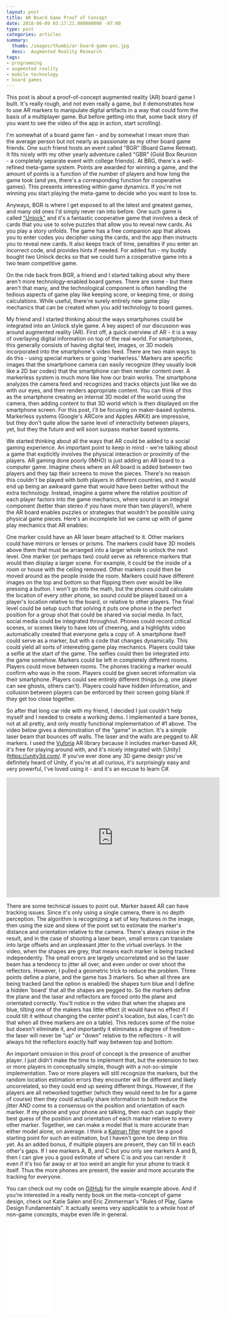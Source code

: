 ```yaml
---
layout: post
title: AR Board Game Proof of Concept
date: 2018-06-09 03:17:21.000000000 -07:00
type: post
categories: articles
summary:
  thumb: /images/thumbs/ar-board-game-poc.jpg
  desc:  Augmented Reality Research
tags:
- programming
- augmented reality
- mobile technology
- board games
---
```


This post is about a proof-of-concept augmented reality (AR) board game I built. It's really rough, and not even really a game, but it demonstrates how to use AR markers to manipulate digital artifacts in a way that could form the basis of a multiplayer game. But before getting into that, some back story (if you want to see the video of the app in action, start scrolling).

I'm somewhat of a board game fan - and by somewhat I mean more than the average person but not nearly as passionate as my other board game friends. One such friend hosts an event called "BGR" (Board Game Retreat). It fits nicely with my other yearly adventure called "GBR" (Gold Box Reunion - a completely separate event with college friends). At BRG, there's a well-refined meta-game system. Points are awarded for winning a game, and the amount of points is a function of the number of players and how long the game took (and yes, there's a corresponding function for cooperative games). This presents interesting within game dynamics. If you're not winning you start playing the meta-game to decide who you want to lose to. 

Anyways, BGR is where I get exposed to all the latest and greatest games, and many old ones I'd simply never ran into before. One such game is called ["Unlock"](https://boardgamegeek.com/boardgame/213460/unlock-escape-adventures) and it's a fantastic cooperative game that involves a deck of cards that you use to solve puzzles that allow you to reveal new cards. As you play a story unfolds. The game has a free companion app that allows you to enter codes you decipher using the cards, and the app then instructs you to reveal new cards. It also keeps track of time, penalties if you enter an incorrect code, and provides hints if needed. For added fun - my buddy bought two Unlock decks so that we could turn a cooperative game into a two team competitive game.

On the ride back from BGR, a friend and I started talking about why there aren't more technology-enabled board games. There are some - but there aren't that many, and the technological component is often handling the tedious aspects of game play like keeping score, or keeping time, or doing calculations. While useful, there're surely entirely new game play mechanics that can be created when you add technology to board games. 

My friend and I started thinking about the ways smartphones could be integrated into an Unlock style game. A key aspect of our discussion was around augmented reality (AR). First off, a quick overview of AR - it is a way of overlaying digital information on top of the real world. For smartphones, this generally consists of having digital text, images, or 3D models incorporated into the smartphone's video feed. There are two main ways to do this - using special markers or going 'markerless.' Markers are specific images that the smartphone camera can easily recognize (they usually look like a 2D bar codes) that the smartphone can then render content over. A markerless system is much more like how our brain works. The smartphone analyzes the camera feed and recognizes and tracks objects just like we do with our eyes, and then renders appropriate content. You can think of this as the smartphone creating an internal 3D model of the world using the camera, then adding content to that 3D world which is then displayed on the smartphone screen. For this post, I'll be focusing on maker-based systems. Markerless systems (Google's ARCore and Apples ARKit) are impressive, but they don't quite allow the same level of interactivity between players, yet, but they the future and will soon surpass marker based systems.

We started thinking about all the ways that AR could be added to a social gaming experience. An important point to keep in mind - we're talking about a game that explicitly involves the physical interaction or proximity of the players. AR gaming done poorly (IMHO) is just adding an AR board to a computer game. Imagine chess where an AR board is added between two players and they tap their screens to move the pieces. There's no reason this couldn't be played with both players in different countries, and it would end up being an awkward game that would have been better without the extra technology. Instead, imagine a game where the relative position of each player factors into the game mechanics, where sound is an integral component (better than stereo if you have more than two players!), where the AR board enables puzzles or strategies that wouldn't be possible using physical game pieces. Here's an incomplete list we came up with of game play mechanics that AR enables:

One marker could have an AR laser beam attached to it. Other markers could have mirrors or lenses or prisms. 
The markers could have 3D models above them that must be arranged into a larger whole to unlock the next level.
One marker (or perhaps two) could serve as reference markers that would then display a larger scene. For example, it could be the inside of a room or house with the ceiling removed. Other markers could then be moved around as the people inside the room.
Markers could have different images on the top and bottom so that flipping them over would be like pressing a button.
I won't go into the math, but the phones could calculate the location of every other phone, so sound could be played based on a player's location relative to the board, or relative to other players.
The final level could be setup such that solving it puts one phone in the perfect position for a group shot that could be shared via social media. In fact, social media could be integrated throughout. Phones could record critical scenes, or scenes likely to have lots of cheering, and a highlights video automatically created that everyone gets a copy of.
A smartphone itself could serve as a marker, but with a code that changes dynamically. This could yield all sorts of interesting game play mechanics.
Players could take a selfie at the start of the game. The selfies could then be integrated into the game somehow.
Markers could be left in completely different rooms. Players could move between rooms. The phones tracking a marker would confirm who was in the room.
Players could be given secret information via their smartphone.
Players could see entirely different things (e.g. one player can see ghosts, others can't).
Players could have hidden information, and collusion between players can be enforced by their screen going blank if they get too close together.

So after that long car ride with my friend, I decided I just couldn't help myself and I needed to create a working demo. I implemented a bare bones, not at all pretty, and only mostly functional implementation of #1 above. The video below gives a demonstration of the "game" in action. It's a simple laser beam that bounces off walls. The laser and the walls are pegged to AR markers. I used the [Vuforia](https://vuforia.com/) AR library because it includes marker-based AR, it's free for playing around with, and it's nicely integrated with [Unity](https://unity3d.com/. If you've ever done any 3D game design you've definitely heard of Unity, if you're at all curious, it's surprisingly easy and very powerful, I've loved using it - and it's an excuse to learn C#. 

<iframe width="560" height="315" src="https://www.youtube.com/embed/4Xf8DckOIMk" frameborder="0" allow="autoplay; encrypted-media" allowfullscreen></iframe>

There are some technical issues to point out. Marker based AR can have tracking issues. Since it's only using a single camera, there is no depth perception. The algorithm is recognizing a set of key features in the image, then using the size and skew of the point set to estimate the marker's distance and orientation relative to the camera. There's always noise in the result, and in the case of shooting a laser beam, small errors can translate into large offsets and an unpleasant jitter to the virtual overlays. In the video, when the shapes are grey, that means each marker is being tracked independently. The small errors are largely uncorrelated and so the laser beam has a tendency to jitter all over, and even under or over shoot the reflectors. However, I pulled a geometric trick to reduce the problem. Three points define a plane, and the game has 3 markers. So when all three are being tracked (and the option is enabled) the shapes turn blue and I define a hidden 'board' that all the shapes are pegged to. So the markers define the plane and the laser and reflectors are forced onto the plane and orientated correctly. You'll notice in the video that when the shapes are blue, tilting one of the makers has little effect (it would have no effect if I could tilt it without changing the center point's location, but alas, I can't do that when all three markers are on a table). This reduces some of the noise but doesn't eliminate it, and importantly it eliminates a degree of freedom - the laser will never be "up" or "down" relative to the reflectors - it will always hit the reflectors exactly half way between top and bottom. 

An important omission in this proof of concept is the presence of another player. I just didn't make the time to implement that, but the extension to two or more players in conceptually simple, though with a not-so-simple implementation. Two or more players will still recognize the markers, but the random location estimation errors they encounter will be different and likely uncorrelated, so they could end up seeing different things. However, if the players are all networked together (which they would need to be for a game of course) then they could actually share information to both reduce the jitter AND come to a consensus on the position and orientation of each marker. If my phone and your phone are talking, then each can supply their best guess of the position and orientation of each marker relative to every other marker. Together, we can make a model that is more accurate than either model alone, on average. I think a [Kalman filter](https://en.wikipedia.org/wiki/Kalman_filter) might be a good starting point for such an estimation, but I haven't gone too deep on this yet. As an added bonus, if multiple players are present, they can fill in each other's gaps. If I see markers A, B, and C but you only see markers A and B, then I can give you a good estimate of where C is and you can render it even if it's too far away or at too weird an angle for your phone to track it itself. Thus the more phones are present, the easier and more accurate the tracking for everyone. 

You can check out my code on [GitHub](https://github.com/scisley/ARunlockVuforia) for the simple example above. And if you're interested in a really nerdy book on the meta-concept of game design, check out Katie Salen and Eric Zimmerman's "Rules of Play, Game Design Fundamentals". It actually seems very applicable to a whole host of non-game concepts, maybe even life in general.

<iframe style="width:120px;height:240px;" marginwidth="0" marginheight="0" scrolling="no" frameborder="0" src="//ws-na.amazon-adsystem.com/widgets/q?ServiceVersion=20070822&OneJS=1&Operation=GetAdHtml&MarketPlace=US&source=ac&ref=qf_sp_asin_til&ad_type=product_link&tracking_id=isleyblog-20&marketplace=amazon&region=US&placement=0262240459&asins=0262240459&linkId=4598b2e202b6fe341f809b1ecd2f7173&show_border=true&link_opens_in_new_window=true&price_color=333333&title_color=0066c0&bg_color=ffffff">
</iframe>
